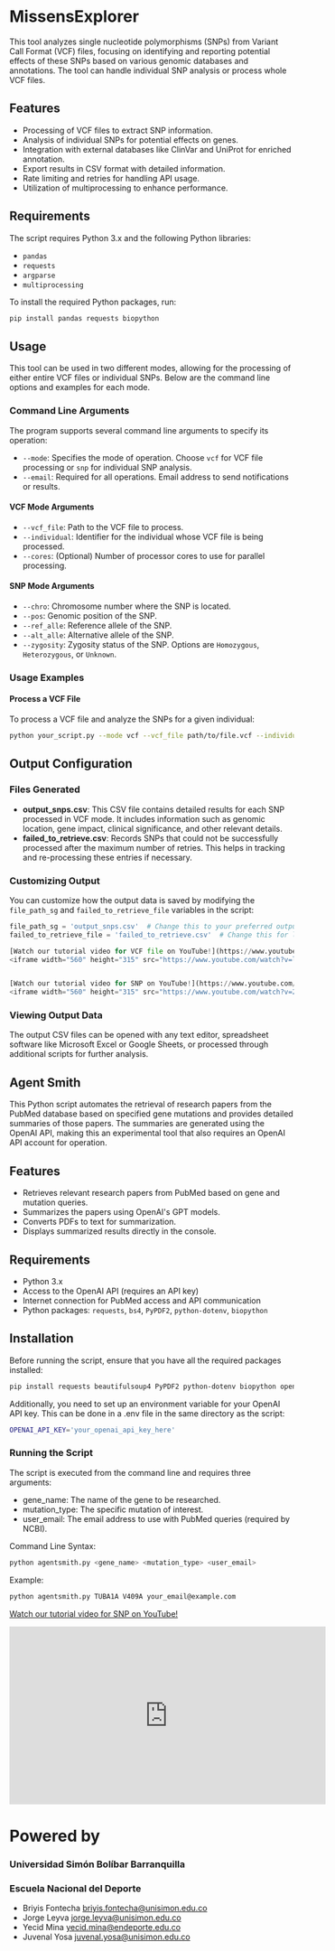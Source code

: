 # MissensExplorer


This tool analyzes single nucleotide polymorphisms (SNPs) from Variant Call Format (VCF) files, focusing on identifying and reporting potential effects of these SNPs based on various genomic databases and annotations. The tool can handle individual SNP analysis or process whole VCF files.

## Features

- Processing of VCF files to extract SNP information.
- Analysis of individual SNPs for potential effects on genes.
- Integration with external databases like ClinVar and UniProt for enriched annotation.
- Export results in CSV format with detailed information.
- Rate limiting and retries for handling API usage.
- Utilization of multiprocessing to enhance performance.

## Requirements

The script requires Python 3.x and the following Python libraries:
- `pandas`
- `requests`
- `argparse`
- `multiprocessing`


To install the required Python packages, run:
```bash
pip install pandas requests biopython
```
## Usage

This tool can be used in two different modes, allowing for the processing of either entire VCF files or individual SNPs. Below are the command line options and examples for each mode.

### Command Line Arguments

The program supports several command line arguments to specify its operation:

- `--mode`: Specifies the mode of operation. Choose `vcf` for VCF file processing or `snp` for individual SNP analysis.
- `--email`: Required for all operations. Email address to send notifications or results.

#### VCF Mode Arguments

- `--vcf_file`: Path to the VCF file to process.
- `--individual`: Identifier for the individual whose VCF file is being processed.
- `--cores`: (Optional) Number of processor cores to use for parallel processing.

#### SNP Mode Arguments

- `--chro`: Chromosome number where the SNP is located.
- `--pos`: Genomic position of the SNP.
- `--ref_alle`: Reference allele of the SNP.
- `--alt_alle`: Alternative allele of the SNP.
- `--zygosity`: Zygosity status of the SNP. Options are `Homozygous`, `Heterozygous`, or `Unknown`.

### Usage Examples

#### Process a VCF File

To process a VCF file and analyze the SNPs for a given individual:

```bash
python your_script.py --mode vcf --vcf_file path/to/file.vcf --individual JohnDoe --email user@example.com --cores 4
```

## Output Configuration

### Files Generated

- **output_snps.csv**: This CSV file contains detailed results for each SNP processed in VCF mode. It includes information such as genomic location, gene impact, clinical significance, and other relevant details.
- **failed_to_retrieve.csv**: Records SNPs that could not be successfully processed after the maximum number of retries. This helps in tracking and re-processing these entries if necessary.

### Customizing Output

You can customize how the output data is saved by modifying the `file_path_sg` and `failed_to_retrieve_file` variables in the script:

```python
file_path_sg = 'output_snps.csv'  # Change this to your preferred output file path for successful SNP analyses
failed_to_retrieve_file = 'failed_to_retrieve.csv'  # Change this for logging failed SNP retrievals

[Watch our tutorial video for VCF file on YouTube!](https://www.youtube.com/watch?v=lduh43umNCc)
<iframe width="560" height="315" src="https://www.youtube.com/watch?v=lduh43umNCc" frameborder="0" allow="accelerometer; autoplay; clipboard-write; encrypted-media; gyroscope; picture-in-picture" allowfullscreen></iframe>


[Watch our tutorial video for SNP on YouTube!](https://www.youtube.com/watch?v=2y5LjD6Z92A)
<iframe width="560" height="315" src="https://www.youtube.com/watch?v=2y5LjD6Z92A" frameborder="0" allow="accelerometer; autoplay; clipboard-write; encrypted-media; gyroscope; picture-in-picture" allowfullscreen></iframe>


```
### Viewing Output Data

The output CSV files can be opened with any text editor, spreadsheet software like Microsoft Excel or Google Sheets, or processed through additional scripts for further analysis.



## Agent Smith

This Python script automates the retrieval of research papers from the PubMed database based on specified gene mutations and provides detailed summaries of those papers. The summaries are generated using the OpenAI API, making this an experimental tool that also requires an OpenAI API account for operation.

## Features

- Retrieves relevant research papers from PubMed based on gene and mutation queries.
- Summarizes the papers using OpenAI's GPT models.
- Converts PDFs to text for summarization.
- Displays summarized results directly in the console.

## Requirements

- Python 3.x
- Access to the OpenAI API (requires an API key)
- Internet connection for PubMed access and API communication
- Python packages: `requests`, `bs4`, `PyPDF2`, `python-dotenv`, `biopython`

## Installation

Before running the script, ensure that you have all the required packages installed:

```bash
pip install requests beautifulsoup4 PyPDF2 python-dotenv biopython openai
```

Additionally, you need to set up an environment variable for your OpenAI API key. This can be done in a .env file in the same directory as the script:

```bash
OPENAI_API_KEY='your_openai_api_key_here'
```

### Running the Script

The script is executed from the command line and requires three arguments:

- gene_name: The name of the gene to be researched.
- mutation_type: The specific mutation of interest.
- user_email: The email address to use with PubMed queries (required by NCBI).

Command Line Syntax:

```bash
python agentsmith.py <gene_name> <mutation_type> <user_email>
```
Example:

```bash
python agentsmith.py TUBA1A V409A your_email@example.com
```

[Watch our tutorial video for SNP on YouTube!](https://www.youtube.com/watch?v=J19IQ_NZSGQ)
<iframe width="560" height="315" src="https://www.youtube.com/watch?v=J19IQ_NZSGQ" frameborder="0" allow="accelerometer; autoplay; clipboard-write; encrypted-media; gyroscope; picture-in-picture" allowfullscreen></iframe>



# Powered by

### Universidad Simón Bolíbar Barranquilla 
### Escuela Nacional del Deporte

- Briyis Fontecha briyis.fontecha@unisimon.edu.co
- Jorge Leyva jorge.leyva@unisimon.edu.co
- Yecid Mina yecid.mina@endeporte.edu.co
- Juvenal Yosa juvenal.yosa@unisimon.edu.co
